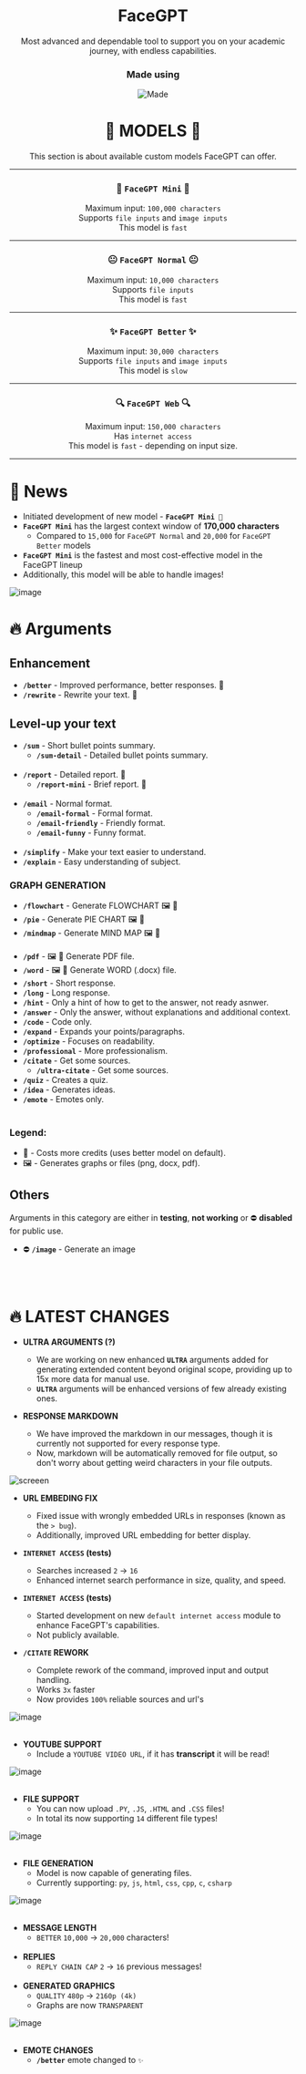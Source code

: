 <div align="center">
  <h1>FaceGPT</h1>
  Most advanced and dependable tool to support you on your academic journey, with endless capabilities. 
  <h3>Made using</h3>
  
  ![Made](https://skillicons.dev/icons?i=js,py,nodejs,cpp,discordjs,discord)
</div>

<div align="center">
  
# 🤖 MODELS 🤖 
This section is about available custom models FaceGPT can offer.


---

### 🌟 `FaceGPT Mini` 🌟
Maximum input: `100,000 characters`
<br>
Supports `file inputs` and `image inputs`
<br>
This model is `fast`

---

### 😐 `FaceGPT Normal` 😐 
Maximum input: `10,000 characters`
<br>
Supports `file inputs`
<br>
This model is `fast`

---

### ✨ `FaceGPT Better` ✨
Maximum input: `30,000 characters`
<br>
Supports `file inputs` and `image inputs`
<br>
This model is `slow`

---

### 🔍 `FaceGPT Web` 🔍
Maximum input: `150,000 characters`
<br>
Has `internet access`
<br>
This model is `fast` - depending on input size.

---

</div>

# 📰 News
- Initiated development of new model - **`FaceGPT Mini 🌟`**
- **`FaceGPT Mini`** has the largest context window of **170,000 characters**
  - Compared to `15,000` for `FaceGPT Normal` and `20,000` for `FaceGPT Better` models
- **`FaceGPT Mini`** is the fastest and most cost-effective model in the FaceGPT lineup
- Additionally, this model will be able to handle images!

![image](https://github.com/faceincase/FaceGPT/assets/83787101/18b16a45-1a43-43af-8327-a05378b9cf17)

# 🔥 Arguments
## Enhancement
- **`/better`** - Improved performance, better responses. 💸
- **`/rewrite`** - Rewrite your text. 💸

## Level-up your text
- **`/sum`** - Short bullet points summary.
  - **`/sum-detail`** - Detailed bullet points summary.
<br></br>
- **`/report`** - Detailed report. 💸
  - **`/report-mini`** - Brief report. 💸
<br></br>
- **`/email`** - Normal format.
  - **`/email-formal`** - Formal format.
  - **`/email-friendly`** - Friendly format.
  - **`/email-funny`** - Funny format.
<br></br>
- **`/simplify`** - Make your text easier to understand.
- **`/explain`** - Easy understanding of subject.

<h3>GRAPH GENERATION</h3>

- **`/flowchart`** - Generate FLOWCHART 🖼️ 💸
- **`/pie`** - Generate PIE CHART 🖼️ 💸
- **`/mindmap`** - Generate MIND MAP 🖼️ 💸
<br></br>
- **`/pdf`** - 🖼️ 💸 Generate PDF file.
- **`/word`** - 🖼️ 💸 Generate WORD (.docx) file.
- **`/short`** - Short response.
- **`/long`** - Long response.
- **`/hint`** - Only a hint of how to get to the answer, not ready asnwer.
- **`/answer`** - Only the answer, without explanations and additional context.
- **`/code`** - Code only.
- **`/expand`** - Expands your points/paragraphs.
- **`/optimize`** - Focuses on readability.
- **`/professional`** - More professionalism.
- **`/citate`** - Get some sources.
   - **`/ultra-citate`** - Get some sources.
- **`/quiz`** - Creates a quiz.
- **`/idea`** - Generates ideas.
- **`/emote`** - Emotes only.
<br></br>

### **Legend:**
- 💸 - Costs more credits (uses better model on default).
- 🖼️ - Generates graphs or files (png, docx, pdf).

## Others
Arguments in this category are either in **testing**, **not working** or ⛔ **disabled** for public use.
- ⛔ **`/image`** - Generate an image

<br></br>

<!---
| ARGUMENT NAME    | WHAT IT DOES                                   | THINGY       |
| -------------    | ------------------------------------------ | ----------- |
| **`/pdf`**       | Generate PDF file.                          | 🖼️ 💸  |
| **`/word`**      | Generate WORD (.docx) file.                  | 🖼️ 💸  |
| **`/short`**     | Short response.                              |   |
-->

# 🔥 LATEST CHANGES


- **ULTRA ARGUMENTS (?)**
  - We are working on new enhanced **`ULTRA`** arguments added for generating extended content beyond original scope, providing up to 15x more data for manual use.
  - **`ULTRA`** arguments will be enhanced versions of few already existing ones.

- **RESPONSE MARKDOWN**
  - We have improved the markdown in our messages, though it is currently not supported for every response type.
  - Now, markdown will be automatically removed for file output, so don't worry about getting weird characters in your file outputs.

![screeen](https://github.com/faceincase/FaceGPT/assets/83787101/b4291eec-968b-494c-b6f6-027e06cb84fe)
- **URL EMBEDING FIX**
  - Fixed issue with wrongly embedded URLs in responses (known as the `> bug`).
  - Additionally, improved URL embedding for better display. 

- **`INTERNET ACCESS` (tests)**
  - Searches increased `2` -> `16`
  - Enhanced internet search performance in size, quality, and speed.

- **`INTERNET ACCESS` (tests)**
  - Started development on new `default internet access` module to enhance FaceGPT's capabilities.
  - Not publicly available.

- **`/CITATE` REWORK**
  - Complete rework of the command, improved input and output handling.
  - Works `3x` faster
  - Now provides `100%` reliable sources and url's

![image](https://github.com/faceincase/FaceGPT/assets/83787101/8f0c59c4-d555-4c99-ab25-5327425c6e73)
<br></br>
- **YOUTUBE SUPPORT**
  - Include a `YOUTUBE VIDEO URL`, if it has **transcript** it will be read!
    
![image](https://github.com/faceincase/FaceGPT/assets/83787101/f4bd334d-bfcf-4360-8817-648ffd2c730d)
<br></br>
- **FILE SUPPORT**
  - You can now upload `.PY`, `.JS`, `.HTML` and `.CSS` files!
  - In total its now supporting `14` different file types!

![image](https://github.com/faceincase/FaceGPT/assets/83787101/070867d6-9079-43fd-89b6-274c920d9e5b)
<br></br>
- **FILE GENERATION**
  - Model is now capable of generating files.
  - Currently supporting: `py`, `js`, `html`, `css`, `cpp`, `c`, `csharp`

![image](https://github.com/faceincase/FaceGPT/assets/83787101/7a0500ac-6ad1-4f49-aa80-bbc1273d3003)
<br></br>
- **MESSAGE LENGTH**
  - `BETTER` `10,000` -> `20,000` characters!
<br></br>
- **REPLIES**
  - `REPLY CHAIN CAP` `2` -> `16` previous messages!
<br></br>
- **GENERATED GRAPHICS**
  - `QUALITY` `480p` -> `2160p (4k)`
  - Graphs are now `TRANSPARENT`

![image](https://github.com/faceincase/FaceGPT/assets/83787101/f09c0ea0-5b86-44a7-bfde-b797ead84c4a)
<br></br>
- **EMOTE CHANGES**
  - **`/better`** emote changed to `✨`

